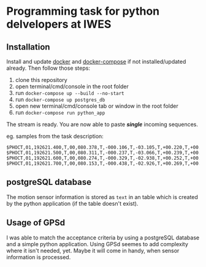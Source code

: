 # Programming task for python delvelopers at IWES
## Installation
Install and update [docker]() and [docker-compose]() if not installed/updated already. Then follow those steps:

1. clone this repository
2. open terminal/cmd/console in the root folder
3. run `docker-compose up --build --no-start`
4. run `docker-compose up postgres_db`
5. open new terminal/cmd/console tab or window in the root folder
6. run `docker-compose run python_app`

The stream is ready. You are now able to paste **_single_** incoming sequences.

eg. samples from the task description:
```
$PHOCT,01,192621.400,T,00,080.378,T,-000.106,T,-03.105,T,+00.220,T,+00.084,-00.025,+00.013,+00.235,+00.024,+00.078,-0008.03*09 
$PHOCT,01,192621.500,T,00,080.311,T,-000.237,T,-03.066,T,+00.239,T,+00.105,-00.021,+00.020,+00.172,+00.042,+00.073,-0061.95*0D 
$PHOCT,01,192621.600,T,00,080.274,T,-000.329,T,-02.938,T,+00.252,T,+00.123,-00.017,+00.027,+00.205,+00.048,+00.061,+0001.33*0C 
$PHOCT,01,192621.700,T,00,080.153,T,-000.438,T,-02.926,T,+00.269,T,+00.141,-00.013,+00.032,+00.128,+00.041,+00.047,-0039.36*06
```

## postgreSQL database
The motion sensor information is stored as `text` in an table which is created by the python application (if the table doesn't exist).

## Usage of GPSd
I was able to match the acceptance criteria by using a postgreSQL database and a simple python application. Using GPSd seemes to add complexity where it isn't needed, yet. Maybe it will come in handy, when sensor information is processed.
